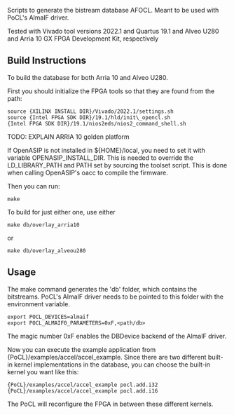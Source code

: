 Scripts to generate the bistream database AFOCL.
Meant to be used with PoCL's AlmaIF driver.

Tested with Vivado tool versions 2022.1 and Quartus 19.1
and Alveo U280 and Arria 10 GX FPGA Development Kit, respectively

Build Instructions
------------------
To build the database for both Arria 10 and Alveo U280.

First you should initialize the FPGA tools so that they are
found from the path:
```
source {XILINX INSTALL DIR}/Vivado/2022.1/settings.sh
source {Intel FPGA SDK DIR}/19.1/hld/init\_opencl.sh
{Intel FPGA SDK DIR}/19.1/nios2eds/nios2_command_shell.sh
```

TODO: EXPLAIN ARRIA 10 golden platform

If OpenASIP is not installed in ${HOME}/local, you need
to set it with variable OPENASIP\_INSTALL\_DIR. This is
needed to override the LD\_LIBRARY\_PATH and PATH set by
sourcing the toolset script.
This is done when calling OpenASIP's oacc to compile the firmware.

Then you can run:

```
make
```

To build for just either one, use either

```
make db/overlay_arria10
```
or

```
make db/overlay_alveou280
```

Usage
-----
The make command generates the 'db' folder, which contains the bitstreams.
PoCL's AlmaIF driver needs to be pointed to this folder with the
environment variable.
```
export POCL_DEVICES=almaif
export POCL_ALMAIF0_PARAMETERS=0xF,<path/db>
```
The magic number 0xF enables the DBDevice backend
of the AlmaIF driver.

Now you can execute the example application from {PoCL}/examples/accel/accel\_example.
Since there are two different built-in kernel implementations in the database, you
can choose the built-in kernel you want like this:

```
{PoCL}/examples/accel/accel_example pocl.add.i32
{PoCL}/examples/accel/accel_example pocl.add.i16

```
The PoCL will reconfigure the FPGA in between these different kernels.
